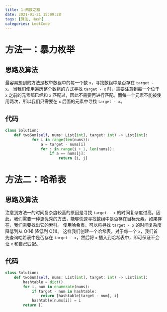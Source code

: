 ```yaml
---
title: 1-两数之和
date: 2021-01-21 15:09:28
tags: [算法, Hash]
categories: LeetCode
---
```


# 方法一：暴力枚举
## 思路及算法
最容易想到的方法是枚举数组中的每一个数 `x`，寻找数组中是否存在 `target - x`。
当我们使用遍历整个数组的方式寻找 `target - x` 时，需要注意到每一个位于 `x` 之前的元素都已经和 `x` 匹配过，因此不需要再进行匹配。而每一个元素不能被使用两次，所以我们只需要在 `x` 后面的元素中寻找 `target - x`。
## 代码
``` python
class Solution:
    def twoSum(self, nums: List[int], target: int) -> List[int]:
            for i in range(len(nums)):
                a = target - nums[i]
                for j in range(i + 1, len(nums)):
                    if a == nums[j]:
                        return [i, j]
```
<!--more-->
# 方法二：哈希表
## 思路及算法
注意到方法一的时间复杂度较高的原因是寻找 `target - x` 的时间复杂度过高。因此，我们需要一种更优秀的方法，能够快速寻找数组中是否存在目标元素。如果存在，我们需要找出它的索引。
使用哈希表，可以将寻找 `target - x` 的时间复杂度降低到从 O(N) 降低到 O(1)。
这样我们创建一个哈希表，对于每一个 `x`，我们首先查询哈希表中是否存在 `target - x`，然后将 `x` 插入到哈希表中，即可保证不会让 `x` 和自己匹配。
## 代码
``` python
class Solution:
    def twoSum(self, nums: List[int], target: int) -> List[int]:
        hashtable = dict()
        for i, num in enumerate(nums):
            if target - num in hashtable:
                return [hashtable[target - num], i]
            hashtable[nums[i]] = i
        return []
```
